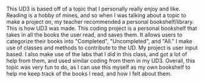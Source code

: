 This UD3 is based off of a topic that I personally really enjoy and like. Reading is a hobby of mines, and so when I was talking about a topic to make a project on, my teacher recommended a personal bookshelf/library. This is how UD3 was made. This coding project is a personal bookshelf that takes in all the books the user read, and saves them. It allows users to categorize their books into "Completed", "Uncompleted", and "All." I make use of classes and methods to contribute to the UD. My project is user input based. I also make use of the labs that I did in this class, and got a lot of help from them, and used similar coding from them in my UD3. Overall, this topic was very fun to do, as I can use this myself as my own bookshelf to help me keep track of the books I read, and how I felt about them.
